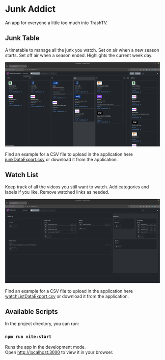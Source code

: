 # Junk Addict
An app for everyone a little too much into TrashTV.

## Junk Table
A timetable to manage all the junk you watch. Set on air when a new season starts. Set off air when a season ended. Highlights the current week day.

![Screenshot of Application](./src/assets/Screenshot2024-11-07.png)

Find an example for a CSV file to upload in the application here [junkDataExport.csv](./src/data/junkDataExport_2024-10-21.csv) or download it from the application.

## Watch List
Keep track of all the videos you still want to watch. Add categories and labels if you like. Remove watched links as needed.

![Screenshot of Application Watchlist](./src/assets/Screenshot2024-11-09WatchList.png)

Find an example for a CSV file to upload in the application here [watchListDataExport.csv](./src/data/watchListDataExport_2024-11-09.csv) or download it from the application.

## Available Scripts

In the project directory, you can run:

### `npm run vite:start`

Runs the app in the development mode.\
Open [http://localhost:3000](http://localhost:3000) to view it in your browser.

